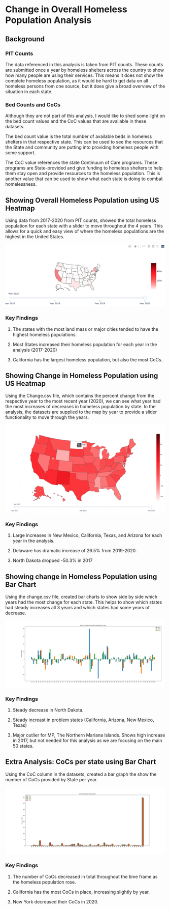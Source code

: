 # Change in Overall Homeless Population Analysis

## Background

### PIT Counts

The data referenced in this analysis is taken from PIT counts. These counts are submitted once a year by homeless shelters across the country to show how many people are using their services. This means it does not show the complete homeless population, as it would be hard to get data on all homeless persons from one source, but it does give a broad overview of the situation in each state. 

### Bed Counts and CoCs

Although they are not part of this analysis, I would like to shed some light on the bed count values and the CoC values that are available in these datasets. 

The bed count value is the total number of available beds in homeless shelters in that respective state. This can be used to see the resources that the State and community are putting into providing homeless people with some support. 

The CoC value references the state Continuum of Care programs. These programs are State-provided and give funding to homeless shelters to help them stay open and provide resources to the homeless population. This is another value that can be used to show what each state is doing to combat homelessness. 

## Showing Overall Homeless Population using US Heatmap

Using data from 2017-2020 from PIT counts, showed the total homeless population for each state with a slider to move throughout the 4 years. This allows for a quick and easy view of where the homeless populations are the highest in the United States.

![Alt text](charts/total_homeless.png?raw=true "Overall Homeless Map")

### Key Findings

1. The states with the most land mass or major cities tended to have the highest homeless populations. 

2. Most States increased their homeless population for each year in the analysis (2017-2020)

3. California has the largest homeless population, but also the most CoCs.

## Showing Change in Homeless Population using US Heatmap

Using the Change.csv file, which contains the percent change from the respective year to the most recent year (2020), we can see what year had the most increases of decreases in homeless population by state. In the analysis, the datasets are supplied to the map by year to provide a slider functionality to move through the years.

![Alt text](charts/change_gif.gif?raw=true "Change in Homeless Homeless Gif")

### Key Findings

1. Large increases in New Mexico, California, Texas, and Arizona for each year in the analysis. 

2. Delaware has dramatic increase of 26.5% from 2019-2020. 

3. North Dakota dropped -50.3% in 2017

## Showing change in Homeless Population using Bar Chart

Using the change.csv file, created bar charts to show side by side which years had the most change for each state. This helps to show which states had steady increases all 3 years and which states had some years of decrease. 

![Alt text](charts/percent_change.png?raw=true "Percent Change Bar")

### Key Findings

1. Steady decrease in North Dakota. 

2. Steady increast in problem states (California, Arizona, New Mexico, Texas)

3. Major outlier for MP, The Northern Mariana Islands. Shows high increase in 2017, but not needed for this analysis as we are focusing on the main 50 states.

## Extra Analysis: CoCs per state using Bar Chart

Using the CoC column in the datasets, created a bar graph the show the number of CoCs provided by State per year. 

![Alt text](charts/CoC_Bar.png?raw=true "CoC Bar")

### Key Findings 

1. The number of CoCs decreased in total throughout the time frame as the homeless population rose. 

2. California has the most CoCs in place, increasing slightly by year. 

3. New York decreased their CoCs in 2020. 

